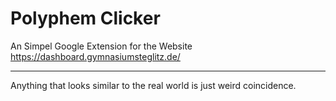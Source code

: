 # Polyphem Clicker

An Simpel Google Extension for the Website
https://dashboard.gymnasiumsteglitz.de/

















---
Anything that looks similar to the real world is just weird coincidence.
